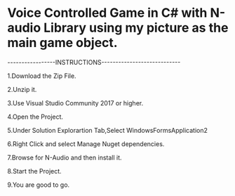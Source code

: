 # Voice Controlled Game in C# with N-audio Library using my picture as the main game object.
-----------------INSTRUCTIONS----------------------------

1.Download the Zip File.

2.Unzip it.

3.Use Visual Studio Community 2017 or higher.

4.Open the Project.

5.Under Solution Explorartion Tab,Select WindowsFormsApplication2

6.Right Click and select Manage Nuget dependencies.

7.Browse for N-Audio and then install it.

8.Start the Project.

9.You are good to go.
